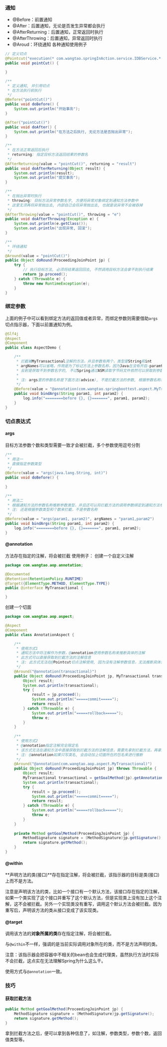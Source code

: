 ### 通知
- @Before：前置通知
- @After：后置通知，无论是否发生异常都会执行
- @AfterReturning：后置通知，正常返回时执行
- @AfterThrowing：后置通知，异常返回时执行
- @Aroud：环绕通知
各种通知使用例子
```java
// 定义切点  
@Pointcut("execution(* com.wangtao.springInAction.service.IDBService.*(..))")  
public void pointCut() {  

}  

/**
 * 定义通知, 并引用切点  
 * 在方法执行前执行  
 */  
@Before("pointCut()")  
public void doBefore() {  
    System.out.println("开始事务");  
}  

@After("pointCut()")  
public void doAfter() {  
    System.out.println("在方法之后执行, 无论方法是否抛出异常");  
}  

/**  
 * 在方法正常返回后执行  
 * returning: 指定目标方法返回结果的参数名
 */  
@AfterReturning(value = "pointCut()", returning = "result")  
public void doAfterReturning(Object result) {  
    System.out.println(result);  
    System.out.println("提交事务");  
}  

/**
 * 在抛出异常时执行
 * throwing: 目标方法异常参数名字, 方便将异常对象绑定到通知方法参数中
 * 这里无须再将异常抛出去, 内部自己会将异常抛出去, 也就是说异常不会被吞掉
 */  
@AfterThrowing(value = "pointCut()", throwing = "e")  
public void doAfterThrowing(Exception e) {  
    System.out.println(e.getClass());  
    System.out.println("出现异常, 回滚");  
}  

/**
 * 环绕通知
 */
@Around(value = "pointCut()")  
public Object doRound(ProceedingJoinPoint jp) {  
    try {
        // 执行目标方法, 必须将结果返回回去, 不然调用目标方法会拿不到执行结果  
        return jp.proceed();  
    } catch (Throwable e) {  
        throw new RuntimeException(e);  
    }  
}
```
### 绑定参数

上面的例子中可以看到绑定方法的返回值或者异常，而绑定参数则需要借助`args`切点指示器，下面以前置通知为例。

```java
@Slf4j
@Aspect
@Component
public class AspectDemo {

    /**
     * 拦截被MyTransactional注解的方法，并且参数有两个，类型是String和int
     * argNames可以省略，作用是为了标记方法上参数名称，因为Java在没有开启-paramter参数编译时
     * 反射是获取不到参数名字的, 不过Spring通过ASM读取字节码文件依然可以获取到参数名称
     * 
     * 注: args里的参数名称是下面方法(advice), 不是拦截方法的参数, 根据参数名称来获取参数类型
     */
    @Before(value = "@annotation(com.wangtao.springboottest.aspect.MyTransactional) && args(param1, param2)", argNames = "param1,param2")
    public void bindArgs(String param1, int param2) {
        log.info("========before {}, {}=======", param1, param2);
    }
}
```

### 切点表达式

#### args

目标方法参数个数和类型需要一致才会被拦截，多个参数使用逗号分割

```java
/**
 * 用法一
 * 直接指定参数类型
 */
@Before(value = "args(java.lang.String, int)")
public void doBefore() {
    
}

/**
 * 用法二
 * 根据通知方法的参数名称推断参数类型，并且还可以将拦截方法的调用参数绑定到通知方法参数中
 * 注: 还是根据参数类型和个数来拦截，不是参数名称
 */
@Before(value = "args(param1, param2)", argNames = "param1,param2")
public void bindArgs(String param1, int param2) {
    log.info("========before {}, {}=======", param1, param2);
}
```

#### @annotation
方法存在指定的注解，将会被拦截
使用例子：
创建一个自定义注解

```java
package com.wangtao.aop.annotation;

@Documented  
@Retention(RetentionPolicy.RUNTIME)  
@Target({ElementType.METHOD, ElementType.TYPE})  
public @interface MyTransactional {  

}
```

创建一个切面
```java
package com.wangtao.aop.aspect;

@Aspect
@Component
public class AnnotationAspect {

    /**
     * 使用方式1
     * 通知方法中将注解作为参数，@annotation使用参数名称来推断具体的注解
     * 此方式可以直接获取到拦截方法的注解信息
     * 注: 此方式无法在@Pointcut切点注解使用, 因为没有注解参数信息，无法推断具体注解，运行时      * 会报错
     */
    @Around("@annotation(transactional)")
    public Object doRound(ProceedingJoinPoint jp, MyTransactional transactional) throws Throwable {
        Object result;
        System.out.println(transactional);
        try {
            result = jp.proceed();
            System.out.println("=====commit=====");
            return result;
        } catch (Throwable e) {
            System.out.println("=====rollback=====");
            throw e;
        }
    }
    
    /**
     * 使用方式2
     * @annotation指定注解完全限定名
     * 该方式无法在通知方法中直接获取到拦截方法的注解信息，需要先拿到拦截方法，再拿注解信息
     * 注: @annotation如果只写类名, 会自动加上切面所在的包名来进行推断
     */
    @Around("@annotation(com.wangtao.aop.aspect.MyTransactional)")
    public Object doRound(ProceedingJoinPoint jp) throws Throwable {
        Object result;
        MyTransactional transactional = getGoalMethod(jp).getAnnotation(MyTransactional.class);
        System.out.println(transactional);
        try {
            result = jp.proceed();
            System.out.println("=====commit=====");
            return result;
        } catch (Throwable e) {
            System.out.println("=====rollback=====");
            throw e;
        }
    }
    
    private Method getGoalMethod(ProceedingJoinPoint jp) {  
        MethodSignature signature = (MethodSignature)jp.getSignature();  
        return signature.getMethod();  
    }
}
```
#### @within

**声明方法的类(接口)**存在指定注解，将会被拦截，该指示器的目标是类(接口)上而不是方法。

注意是声明该方法的类，比如一个接口有一个默认方法，该接口存在指定的注解，如果一个类实现了这个接口并重写了这个默认方法，但是实现类上没有加上这个注解，这不会被拦截。另外一个实现类没有重写，调用这个默认方法会被拦截。因为重写后，声明该方法的类从接口变成了该实现类。

#### @target

调用该方法的**对象所属的类**存在指定注解，将会被拦截。

与`@within`不一样，强调的是当前实际调用对象所在的类，而不是方法声明的类。

注意：该指示器会把容器中不相关的bean也会生成代理类，虽然执行方法时实际不会拦截，这点实在无法理解Spring为什么这么干。

使用方式与`@annotation`一致。

### 技巧

#### 获取拦截方法
```java
public Method getGoalMethod(ProceedingJoinPoint jp) {  
    MethodSignature signature = (MethodSignature)jp.getSignature();  
    return signature.getMethod();  
}
```
拿到拦截方法之后，便可以拿到各种信息了，如注解，参数类型，参数个数，返回值类型等。
